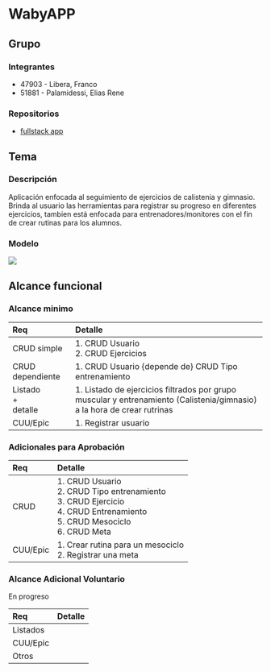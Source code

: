 # WabyAPP

## Grupo
### Integrantes
* 47903 - Libera, Franco
* 51881 - Palamidessi, Elias Rene

### Repositorios
* [fullstack app](https://github.com/Eliasusu/Fullstack-app-Waby)

## Tema
### Descripción
Aplicación enfocada al seguimiento de ejercicios de calistenia y gimnasio. Brinda al usuario las herramientas para registrar su progreso en diferentes ejercicios, tambien está enfocada para entrenadores/monitores con el fin de crear rutinas para los alumnos. 

### Modelo 
<picture>
  <img src = "https://github.com/Eliasusu/Proyecto-Waby/blob/main/Waby%20diagrama%20de%20clases.drawio.png">
</picture>

## Alcance funcional

### Alcance minimo
|Req|Detalle|
|:-|:-|
|CRUD simple|1. CRUD Usuario<br>2. CRUD Ejercicios|
|CRUD dependiente|1. CRUD Usuario {depende de} CRUD Tipo entrenamiento|
|Listado<br>+<br>detalle| 1. Listado de ejercicios filtrados por grupo muscular y entrenamiento (Calistenia/gimnasio) a la hora de crear rutrinas|
|CUU/Epic|1. Registrar usuario|


### Adicionales para Aprobación
|Req|Detalle|
|:-|:-|
|CRUD |1. CRUD Usuario<br>2. CRUD Tipo entrenamiento<br>3. CRUD Ejercicio<br>4. CRUD Entrenamiento<br>5. CRUD Mesociclo<br>6. CRUD Meta|
|CUU/Epic|1. Crear rutina para un mesociclo<br>2. Registrar una meta<br>|

### Alcance Adicional Voluntario

En progreso

|Req|Detalle|
|:-|:-|
|Listados ||
|CUU/Epic||
|Otros||
